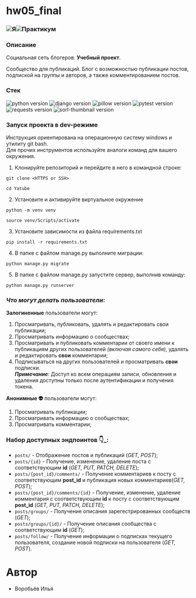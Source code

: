 # **hw05_final**

### ![Я](https://yastatic.net/q/logoaas/v2/Яндекс.svg?circle=black&color=000&first=white)![Практикум](https://yastatic.net/q/logoaas/v2/Практикум.svg?color=000)

### **Описание**
Социальная сеть блогеров. **Учебный проект**.

Сообщество для публикаций. Блог с возможностью публикации постов, подпиской на группы и авторов, а также комментированием постов.

### **Стек**
![python version](https://img.shields.io/badge/Python-3.7-green)
![django version](https://img.shields.io/badge/Django-2.2-green)
![pillow version](https://img.shields.io/badge/Pillow-8.3-green)
![pytest version](https://img.shields.io/badge/pytest-6.2-green)
![requests version](https://img.shields.io/badge/requests-2.26-green)
![sorl-thumbnail version](https://img.shields.io/badge/thumbnail-12.7-green)

### **Запуск проекта в dev-режиме**
Инструкция ориентирована на операционную систему windows и утилиту git bash.<br/>
Для прочих инструментов используйте аналоги команд для вашего окружения.

1. Клонируйте репозиторий и перейдите в него в командной строке:

```
git clone <HTTPS or SSH>
```

```
cd Yatube
```

2. Установите и активируйте виртуальное окружение
```
python -m venv venv
``` 
```
source venv/Scripts/activate
```

3. Установите зависимости из файла requirements.txt
```
pip install -r requirements.txt
```

4. В папке с файлом manage.py выполните миграции:
```
python manage.py migrate
```

5. В папке с файлом manage.py запустите сервер, выполнив команду:
```
python manage.py runserver
```

### *Что могут делать пользователи*:

**Залогиненные** пользователи могут:
1. Просматривать, публиковать, удалять и редактировать свои публикации;
2. Просматривать информацию о сообществах;
3. Просматривать и публиковать комментарии от своего имени к публикациям других пользователей *(включая самого себя)*, удалять и редактировать **свои** комментарии;
4. Подписываться на других пользователей и просматривать **свои** подписки.<br/>
***Примечание***: Доступ ко всем операциям записи, обновления и удаления доступны только после аутентификации и получения токена.

**Анонимные :alien:** пользователи могут:
1. Просматривать публикации;
2. Просматривать информацию о сообществах;
3. Просматривать комментарии;

### **Набор доступных эндпоинтов** :point_down:_:
* ```posts/``` - Отображение постов и публикаций (_GET, POST_);
* ```posts/{id}``` - Получение, изменение, удаление поста с соответствующим **id** (_GET, PUT, PATCH, DELETE_);
* ```posts/{post_id}/comments/``` - Получение комментариев к посту с соответствующим **post_id** и публикация новых комментариев(_GET, POST_);
* ```posts/{post_id}/comments/{id}``` - Получение, изменение, удаление комментария с соответствующим **id** к посту с соответствующим **post_id** (_GET, PUT, PATCH, DELETE_);
* ```posts/groups/``` - Получение описания зарегестрированных сообществ (_GET_);
* ```posts/groups/{id}/``` - Получение описания сообщества с соответствующим **id** (_GET_);
* ```posts/follow/``` - Получение информации о подписках текущего пользователя, создание новой подписки на пользователя (_GET, POST_).<br/>

# Автор
- Воробьёв Илья
